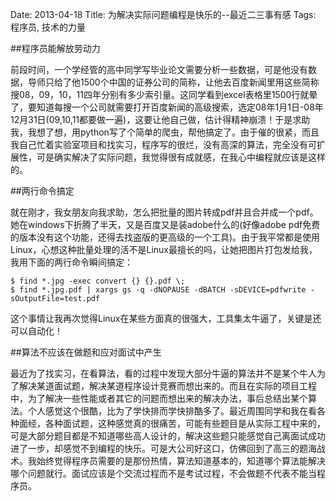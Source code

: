 Date: 2013-04-18
Title: 为解决实际问题编程是快乐的--最近二三事有感
Tags: 程序员, 技术的力量

##程序员能解放劳动力

前段时间，一个学经管的高中同学写毕业论文需要分析一些数据，可是他没有数据，导师只给了他1500个中国的证券公司的简称，让他去百度新闻里用这些简称搜08，09，10，11四年分别有多少索引量。这同学看到excel表格里1500行就晕了，要知道每搜一个公司就需要打开百度新闻的高级搜索，选定08年1月1日-08年12月31日(09,10,11都要做一遍)，这要让他自己做，估计得精神崩溃！于是求助我，我想了想，用python写了个简单的爬虫，帮他搞定了。由于催的很紧，而且我自己忙着实验室项目和找实习，程序写的很烂，没有高深的算法，完全没有可扩展性，可是确实解决了实际问题，我觉得很有成就感，在我心中编程就应该是这样的。

##两行命令搞定

就在刚才，我女朋友向我求助，怎么把批量的图片转成pdf并且合并成一个pdf。她在windows下折腾了半天，又是百度又是装adobe什么的(好像adobe pdf免费的版本没有这个功能，还得去找盗版的更高级的一个工具)。由于我平常都是使用Linux，心想这种批量处理的活不是Linux最擅长的吗，让她把图片打包发给我，我用下面的两行命令瞬间搞定：

    $ find *.jpg -exec convert {} {}.pdf \; 
    $ find *.jpg.pdf | xargs gs -q -dNOPAUSE -dBATCH -sDEVICE=pdfwrite -sOutputFile=test.pdf 

这个事情让我再次觉得Linux在某些方面真的很强大，工具集太牛逼了，关键是还可以自动化！

##算法不应该在做题和应对面试中产生

最近为了找实习，在看算法，看的过程中发现大部分牛逼的算法并不是某个牛人为了解决某道面试题，解决某道程序设计竞赛而想出来的。而且在实际的项目工程中，为了解决一些性能或者其它的问题而想出来的解决办法，事后总结出某个算法。个人感觉这个很酷，比为了学快排而学快排酷多了。最近周围同学和我在看各种面经，各种面试题，这种感觉真的很痛苦，可能有些题目是从实际工程中来的，可是大部分题目都是不知道哪些高人设计的，解决这些题只能感觉自己离面试成功进了一步，却感觉不到编程的快乐。可是大公司好这口，仿佛回到了高三的题海战术。我始终觉得程序员需要的是那份热情，算法知道基本的，知道哪个算法能解决哪个问题就行。面试应该是个交流过程而不是考试过程，不会做题不代表不能当程序员。
